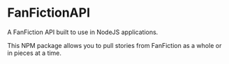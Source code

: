 # FanFictionAPI
A FanFiction API built to use in NodeJS applications.

This NPM package allows you to pull stories from FanFiction as a whole or in pieces at a time.
